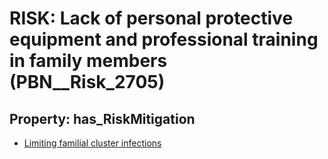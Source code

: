 # RISK: __Lack of personal protective equipment and professional training in family members__ (PBN__Risk_2705)

## Property: has_RiskMitigation

* [Limiting familial cluster infections](PBN__Mitigation_724)

